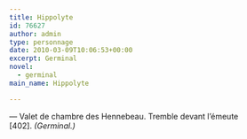 ```yaml
---
title: Hippolyte
id: 76627
author: admin
type: personnage
date: 2010-03-09T10:06:53+00:00
excerpt: Germinal
novel:
  - germinal
main_name: Hippolyte

---
```

— Valet de chambre des Hennebeau. Tremble devant l&rsquo;émeute [402]. _(Germinal.)_